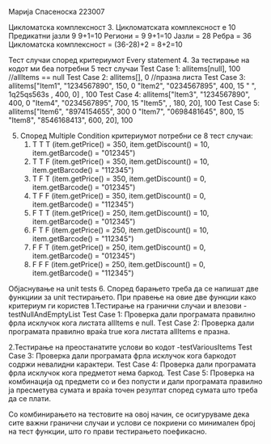 Марија Спасеноска 223007

Цикломатска комплексност
3. Цикломатската комплексност е 10
        Предикатни јазли 9 9+1=10
        Региони = 9  9+1=10
        Јазли = 28
        Ребра = 36
        Цикломатска комплексност = (36-28)+2 = 8+2=10

Тест случаи според критериумот Every statement
4. За тестирање на кодот ми беа потребни 5 тест случаи
   Test Case 1: allitems[null], 100 //allItems == null
   Test Case 2: allitems[], 0  //празна листа
   Test Case 3: allitems["Item1", "1234567890", 150, 0
                         "Item2", "0234567895", 400, 15
                         "     ", 1q25qs563s  , 400, 0] , 100
   Test Case 4: allitems["Item3", "1234567890", 400, 0
                         "Item4", "0234567895", 700, 15
                         "Item5",             , 180, 20], 100
   Test Case 5: allitems["Item6", "8974154655", 300 0
                         "Item7", "0698481645", 800, 15
                         "Item8", "8546168413", 600, 20], 100

5. Според Multiple Condition критериумот потребни се 8 тест случаи:
   1. Т Т Т (item.getPrice() = 350, item.getDiscount() = 10, item.getBarcode() = "012345")
   2. T T F (item.getPrice() = 350, item.getDiscount() = 10, item.getBarcode() = "112345")
   3. T F T (item.getPrice() = 350, item.getDiscount() = 0, item.getBarcode() = "012345")
   4. T F F (item.getPrice() = 350, item.getDiscount() = 0, item.getBarcode() = "112345")
   5. F T T (item.getPrice() = 250, item.getDiscount() = 10, item.getBarcode() = "012345")
   6. F T F (item.getPrice() = 250, item.getDiscount() = 10, item.getBarcode() = "112345")
   7. F F T (item.getPrice() = 250, item.getDiscount() = 0, item.getBarcode() = "012345")
   8. F F F (item.getPrice() = 250, item.getDiscount() = 0, item.getBarcode() = "112345")

Објаснување на unit tests
6.
Според барањето треба да се напишат две функциии за unit тестирањето. При правење на овие две функции како критериум ги користев
1.Тестирање на гранични случаи и влезови - testNullAndEmptyList
        Test Case 1: Проверка дали програмата правилно фрла исклучок кога листата allItems е null.
        Тest Case 2: Проверка дали програмата правилно враќа true кога листата allItems е празна.

2.Тестирање на преостанатите услови во кодот -testVariousItems
        Test Case 3: Проверка дали програмата фрла исклучок кога баркодот содржи невалидни карактери.
        Test Case 4: Проверка дали програмата фрла исклучок кога предметот нема баркод.
        Test Case 5: Проверка на комбинација од предмети со и без попусти и дали програмата правилно ја пресметува сумата и враќа точен резултат според сумата што треба да се плати.

Со комбинирањето на тестовите на овој начин, се осигуруваме дека сите важни гранични случаи и услови се покриени со минимален број на тест функции, што го прави тестирањето поефикасно.
